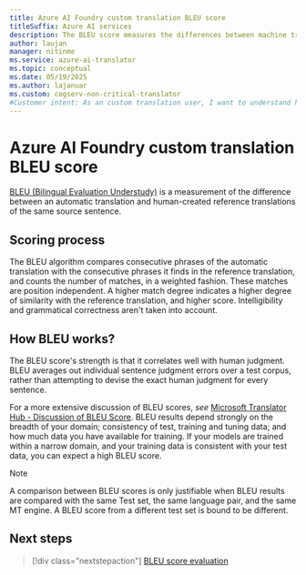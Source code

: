 ```yaml
---
title: Azure AI Foundry custom translation BLEU score
titleSuffix: Azure AI services
description: The BLEU score measures the differences between machine translation and human-created reference translations of the same source sentence.
author: laujan
manager: nitinme
ms.service: azure-ai-translator
ms.topic: conceptual
ms.date: 05/19/2025
ms.author: lajanuar
ms.custom: cogserv-non-critical-translator
#Customer intent: As an custom translation user, I want to understand how BLEU score works so that I understand system test outcome better.
---
```


# Azure AI Foundry custom translation BLEU score

[BLEU (Bilingual Evaluation Understudy)](https://en.wikipedia.org/wiki/BLEU) is a measurement of the difference between an automatic translation and human-created reference translations of the same source sentence.

## Scoring process

The BLEU algorithm compares consecutive phrases of the automatic translation with the consecutive phrases it finds in the reference translation, and counts the number of matches, in a weighted fashion. These matches are position independent. A higher match degree indicates a higher degree of similarity with the reference translation, and higher score. Intelligibility and grammatical correctness aren't taken into account.

## How BLEU works?

The BLEU score's strength is that it correlates well with human judgment. BLEU averages out individual sentence judgment errors over a test corpus, rather than attempting to devise the exact human judgment for every sentence.

For a more extensive discussion of BLEU scores, *see* [Microsoft Translator Hub - Discussion of BLEU Score](https://youtu.be/-UqDljMymMg). BLEU results depend strongly on the breadth of your domain; consistency of test, training and tuning data; and how much data you have available for training. If your models are trained within a narrow domain, and your training data is consistent with your test data, you can expect a high BLEU score.

>[!NOTE]
>A comparison between BLEU scores is only justifiable when BLEU results are compared with the same Test set, the same language pair, and the same MT engine. A BLEU score from a different test set is bound to be different.

## Next steps

> [!div class="nextstepaction"]
> [BLEU score evaluation](../how-to/test-model.md)

